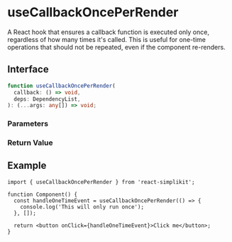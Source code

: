 # useCallbackOncePerRender

A React hook that ensures a callback function is executed only once, regardless of how many times it's called. This is useful for one-time operations that should not be repeated, even if the component re-renders.

## Interface
```ts
function useCallbackOncePerRender(
  callback: () => void,
  deps: DependencyList,
): (...args: any[]) => void;

```

### Parameters

<Interface
  required
  name="callback"
  type="() => void"
  description="The callback function to be executed once."
/>

<Interface
  required
  name="deps"
  type="DependencyList"
  description="Dependencies array that will trigger a new one-time execution when changed."
/>

### Return Value

<Interface
  name=""
  type="(...args: any[]) => void"
  description="memoized function that will only execute once until dependencies change."
/>


## Example

```tsx
import { useCallbackOncePerRender } from 'react-simplikit';

function Component() {
  const handleOneTimeEvent = useCallbackOncePerRender(() => {
    console.log('This will only run once');
  }, []);

  return <button onClick={handleOneTimeEvent}>Click me</button>;
}
```
  